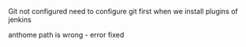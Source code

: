 Git not configured need to configure git first when we install plugins of jenkins

anthome path is wrong - error fixed

